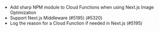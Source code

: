 - Add sharp NPM module to Cloud Functions when using Next.js Image Optimization
- Support Next.js Middleware (#5195) (#5320)
- Log the reason for a Cloud Function if needed in Next.js (#5195)
